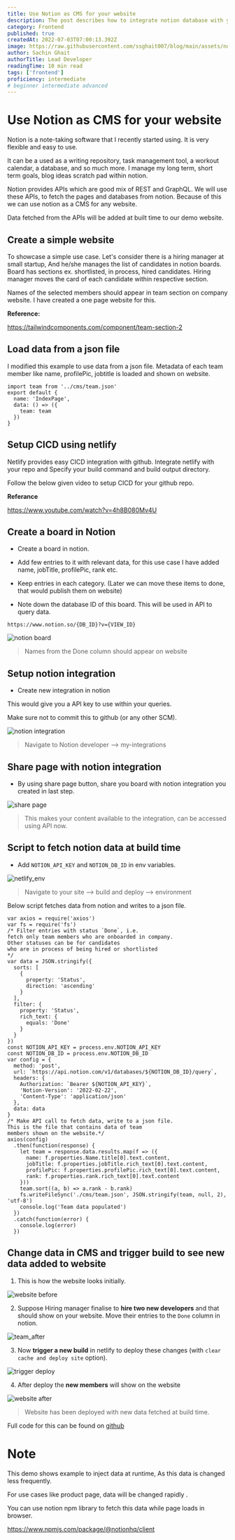 ```yaml
---
title: Use Notion as CMS for your website
description: The post describes how to integrate notion database with your website.
category: Frontend
published: true
createdAt: 2022-07-03T07:00:13.392Z
image: https://raw.githubusercontent.com/ssghait007/blog/main/assets/notion-as-cms-header.webp
author: Sachin Ghait
authorTitle: Lead Developer
readingTime: 10 min read
tags: ['frontend']
proficiency: intermediate
# beginner intermediate advanced 
---
```


# Use Notion as CMS for your website

Notion is a note-taking software that I recently started using. It is very flexible and easy to use.

It can be a used as a writing repository, task management tool, a workout calendar, a database, and so much more. I manage my long term, short term goals, blog ideas scratch pad within notion.

Notion provides APIs which are good mix of REST and GraphQL. We will use these APIs, to fetch the pages and databases from notion. Because of this we can use notion as a CMS for any website.

Data fetched from the APIs will be added at built time to our demo website.

## Create a simple website

To showcase a simple use case.
Let's consider there is a hiring manager at small startup, And he/she manages the list of candidates in notion boards.
Board has sections ex. shortlisted, in process, hired candidates. Hiring manager moves the card of each candidate within respective section.

Names of the selected members should appear in team section on company website. I have created a one page website for this.

**Reference:**

https://tailwindcomponents.com/component/team-section-2

## Load data from a json file

I modified this example to use data from a json file.
Metadata of each team member like name, profilePic, jobtitle is loaded and shown on website.

```js{1,3-5}
import team from '../cms/team.json'
export default {
  name: 'IndexPage',
  data: () => ({
    team: team
  })
}
```

## Setup CICD using netlify

Netlify provides easy CICD integration with github.
Integrate netlify with your repo and Specify your build command and build output directory.

Follow the below given video to setup CICD for your github repo.

**Referance**

https://www.youtube.com/watch?v=4h8B080Mv4U

## Create a board in Notion

- Create a board in notion.

- Add few entries to it with relevant data, for this use case I have added name, jobTitle, profilePic, rank etc.

- Keep entries in each category. (Later we can move these items to done, that would publish them on website)

- Note down the database ID of this board. This will be used in API to query data.

`https://www.notion.so/{DB_ID}?v={VIEW_ID}`

![notion board](https://raw.githubusercontent.com/ssghait007/blog/main/assets/team_before.webp)

> Names from the Done column should appear on website

## Setup notion integration

- Create new integration in notion

This would give you a API key to use within your queries.

Make sure not to commit this to github (or any other SCM).

![notion integration](https://raw.githubusercontent.com/ssghait007/blog/main/assets/notion_integration.webp)

> Navigate to Notion developer --> my-integrations

## Share page with notion integration

- By using share page button, share you board with notion integration you created in last step.

![share page](https://raw.githubusercontent.com/ssghait007/blog/main/assets/share_notion_page.webp)

> This makes your content available to the integration, can be accessed using API now.

## Script to fetch notion data at build time

- Add `NOTION_API_KEY` and `NOTION_DB_ID` in env variables.

![netlify_env](https://raw.githubusercontent.com/ssghait007/blog/main/assets/netlify_env.webp)

> Navigate to your site --> build and deploy --> environment

Below script fetches data from notion and writes to a json file.

```js{1,3-5}
var axios = require('axios')
var fs = require('fs')
/* Filter entries with status `Done`, i.e.
fetch only team members who are onboarded in company.
Other statuses can be for candidates
who are in process of being hired or shortlisted
*/
var data = JSON.stringify({
  sorts: [
    {
      property: 'Status',
      direction: 'ascending'
    }
  ],
  filter: {
    property: 'Status',
    rich_text: {
      equals: 'Done'
    }
  }
})
const NOTION_API_KEY = process.env.NOTION_API_KEY
const NOTION_DB_ID = process.env.NOTION_DB_ID
var config = {
  method: 'post',
  url: `https://api.notion.com/v1/databases/${NOTION_DB_ID}/query`,
  headers: {
    Authorization: `Bearer ${NOTION_API_KEY}`,
    'Notion-Version': '2022-02-22',
    'Content-Type': 'application/json'
  },
  data: data
}
/* Make API call to fetch data, write to a json file.
This is the file that contains data of team
members shown on the website.*/
axios(config)
  .then(function(response) {
    let team = response.data.results.map(f => ({
      name: f.properties.Name.title[0].text.content,
      jobTitle: f.properties.jobTitle.rich_text[0].text.content,
      profilePic: f.properties.profilePic.rich_text[0].text.content,
      rank: f.properties.rank.rich_text[0].text.content
    }))
    team.sort((a, b) => a.rank - b.rank)
    fs.writeFileSync('./cms/team.json', JSON.stringify(team, null, 2), 'utf-8')
    console.log('Team data populated')
  })
  .catch(function(error) {
    console.log(error)
  })
```

## Change data in CMS and trigger build to see new data added to website

1. This is how the website looks initially.

![website before](https://raw.githubusercontent.com/ssghait007/blog/main/assets/site_before.webp)

2. Suppose Hiring manager finalise to **hire two new developers** and that should show on your website. Move their entries to the `Done` column in notion.

![team_after](https://raw.githubusercontent.com/ssghait007/blog/main/assets/team_after.webp)

3. Now **trigger a new build** in netlify to deploy these changes (with `clear cache and deploy site` option).

![trigger deploy](https://raw.githubusercontent.com/ssghait007/blog/main/assets/netlify_deploy.webp)

4. After deploy the **new members** will show on the website

![website after](https://raw.githubusercontent.com/ssghait007/blog/main/assets/site_after.webp)

> Website has been deployed with new data fetched at build time.

Full code for this can be found on [github](https://github.com/ssghait007/notion-as-cms)

# Note

This demo shows example to inject data at runtime, As this data is changed less frequently.

For use cases like product page, data will be changed rapidly .

You can use notion npm library to fetch this data while page loads in browser.

https://www.npmjs.com/package/@notionhq/client
